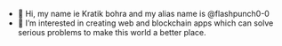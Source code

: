 - 👋 Hi, my name ie Kratik bohra and my alias name is @flashpunch0-0
- 👀 I’m interested in creating web and blockchain apps which can solve serious problems to make this world a better place.



<!---
flashpunch0-0/flashpunch0-0 is a ✨ special ✨ repository because its `README.md` (this file) appears on your GitHub profile.
You can click the Preview link to take a look at your changes.
--->
